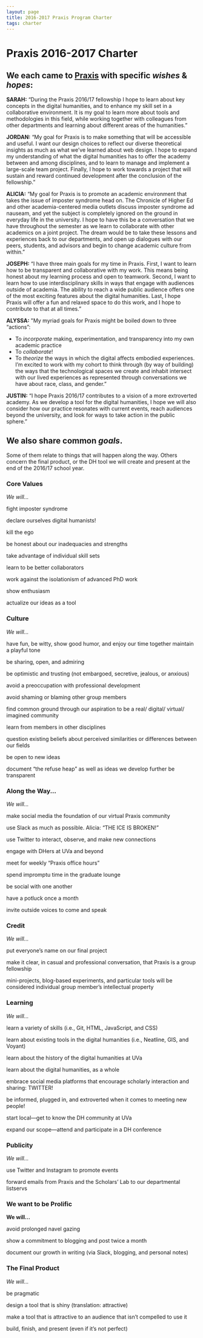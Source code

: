 ```yaml
---
layout: page
title: 2016-2017 Praxis Program Charter
tags: charter
---
```


# Praxis 2016-2017 Charter

## We each came to [Praxis](http://praxis.scholarslab.org.) with specific *wishes* & *hopes*:

**SARAH:** “During the Praxis 2016/17 fellowship I hope to learn about key concepts in the digital humanities, and to enhance my skill set in a collaborative environment.  It is my goal to learn more about tools and methodologies in this field, while working together with colleagues from other departments and learning about different areas of the humanities.”

**JORDAN:** “My goal for Praxis is to make something that will be accessible and useful. I want our design choices to reflect our diverse theoretical insights as much as what we’ve learned about web design. I hope to expand my understanding of what the digital humanities has to offer the academy between and among disciplines, and to learn to manage and implement a large-scale team project. Finally, I hope to work towards a project that will sustain and reward continued development after the conclusion of the fellowship.”

**ALICIA:** “My goal for Praxis is to promote an academic environment that takes the issue of imposter syndrome head on. The Chronicle of Higher Ed and other academia-centered media outlets discuss imposter syndrome ad nauseam, and yet the subject is completely ignored on the ground in everyday life in the university. I hope to have this be a conversation that we have throughout the semester as we learn to collaborate with other academics on a joint project. The dream would be to take these lessons and experiences back to our departments, and open up dialogues with our peers, students, and advisors and begin to change academic culture from within.”

**JOSEPH:** “I have three main goals for my time in Praxis. First, I want to learn how to be transparent and collaborative with my work. This means being honest about my learning process and open to teamwork. Second, I want to learn how to use interdisciplinary skills in ways that engage with audiences outside of academia. The ability to reach a wide public audience offers one of the most exciting features about the digital humanities. Last, I hope Praxis will offer a fun and relaxed space to do this work, and I hope to contribute to that at all times.”

**ALYSSA:** "My myriad goals for Praxis might be boiled down to three “actions”:
* To *incorporate* making, experimentation, and transparency into my own academic practice
* To *collaborate*!  
* To *theorize* the ways in which the digital affects embodied experiences. I’m excited to work with my cohort to think through (by way of building) the ways that the technological spaces we create and inhabit intersect with our lived experiences as represented through conversations we have about race, class, and gender.”

**JUSTIN:** “I hope Praxis 2016/17 contributes to a vision of a more extroverted academy. As we develop a tool for the digital humanities, I hope we will also consider how our practice resonates with current events, reach audiences beyond the university, and look for ways to take action in the public sphere.”

## We also share common *goals*.

Some of them relate to things that will happen along the way. Others concern the final product, or the DH tool we will create and present at the end of the 2016/17 school year.

### Core Values

*We will...*

fight imposter syndrome

declare ourselves digital humanists!

kill the ego

be honest about our inadequacies and strengths

take advantage of individual skill sets

learn to be better collaborators

work against the isolationism of advanced PhD work  

show enthusiasm

actualize our ideas as a tool

### Culture

*We will...*

have fun, be witty, show good humor, and enjoy our time together
maintain a playful tone

be sharing, open, and admiring

be optimistic and trusting (not embargoed, secretive, jealous, or anxious)

avoid a preoccupation with professional development

avoid shaming or blaming other group members

find common ground through our aspiration to be a real/ digital/ virtual/ imagined community

learn from members in other disciplines

question existing beliefs about perceived similarities or differences between our fields

be open to new ideas

document “the refuse heap” as well as ideas we develop further
be transparent

### Along the Way...

*We will…*

make social media the foundation of our virtual Praxis community

use Slack as much as possible. Alicia: “THE ICE IS BROKEN!”

use Twitter to interact, observe, and make new connections

engage with DHers at UVa and beyond

meet for weekly “Praxis office hours”

spend impromptu time in the graduate lounge

be social with one another

have a potluck once a month

invite outside voices to come and speak

### Credit

*We will…*

put everyone’s name on our final project

make it clear, in casual and professional conversation, that Praxis is a group fellowship

mini-projects, blog-based experiments, and particular tools will be considered individual group member’s intellectual property

### Learning

*We will…*

learn a variety of skills (i.e., Git, HTML, JavaScript, and CSS)

learn about existing tools in the digital humanities (i.e., Neatline, GIS, and Voyant)

learn about the history of the digital humanities at UVa

learn about the digital humanities, as a whole

embrace social media platforms that encourage scholarly interaction and sharing: TWITTER!

be informed, plugged in, and extroverted when it comes to meeting new people!

start local—get to know the DH community at UVa

expand our scope—attend and participate in a DH conference

### Publicity

*We will…*

use Twitter and Instagram to promote events

forward emails from Praxis and the Scholars’ Lab to our departmental listservs

### We want to be Prolific

**We will…**

avoid prolonged navel gazing

show a commitment to blogging and post twice a month

document our growth in writing (via Slack, blogging, and personal notes)

### The Final Product

*We will…*

be pragmatic

design a tool that is shiny (translation: attractive)

make a tool that is attractive to an audience that isn’t compelled to use it

build, finish, and present (even if it’s not perfect)
